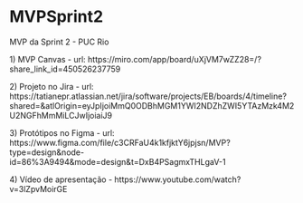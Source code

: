 # MVPSprint2
MVP da Sprint 2 - PUC Rio

<p> 1)  MVP Canvas - url: https://miro.com/app/board/uXjVM7wZZ28=/?share_link_id=450526237759 </p>
<p> 2) Projeto no Jira - url: https://tatianepr.atlassian.net/jira/software/projects/EB/boards/4/timeline?shared=&atlOrigin=eyJpIjoiMmQ0ODBhMGM1YWI2NDZhZWI5YTAzMzk4M2U2NGFhMmMiLCJwIjoiaiJ9</p>
<p> 3) Protótipos no Figma - url: https://www.figma.com/file/c3CRFaU4k1kfjktY6jpjsn/MVP?type=design&node-id=86%3A9494&mode=design&t=DxB4PSagmxTHLgaV-1</p>
<p> 4) Vídeo de apresentação - https://www.youtube.com/watch?v=3lZpvMoirGE</p>
